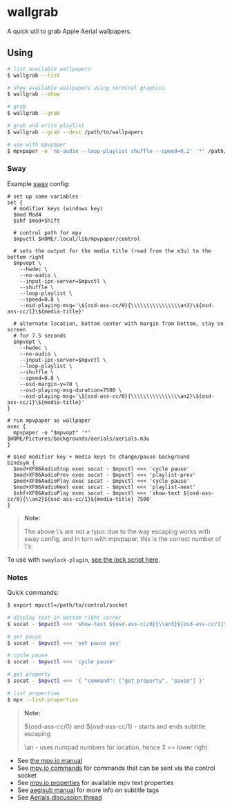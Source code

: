 # wallgrab

A quick util to grab Apple Aerial wallpapers.

## Using

```sh
# list available wallpapers
$ wallgrab --list

# show available wallpapers using terminal graphics
$ wallgrab --show

# grab
$ wallgrab --grab

# grab and write playlist
$ wallgrab --grab --dest /path/to/wallpapers

# use with mpvpaper
$ mpvpaper -o 'no-audio --loop-playlist shuffle --speed=0.2' '*' /path/to/wallpapers/aerials.m3u
```

### Sway

Example [sway](https://swaywm.org) config:

```gitconfig
# set up some variables
set {
  # modifier keys (windows key)
  $mod Mod4
  $shf $mod+Shift

  # control path for mpv
  $mpvctl $HOME/.local/lib/mpvpaper/control

  # sets the output for the media title (read from the m3u) to the bottom right
  $mpvopt \
    --hwdec \
    --no-audio \
    --input-ipc-server=$mpvctl \
    --shuffle \
    --loop-playlist \
    --speed=0.8 \
    --osd-playing-msg='\${osd-ass-cc/0}{\\\\\\\\\\\\\\\\an3}\${osd-ass-cc/1}\${media-title}'

  # alternate location, bottom center with margin from bottom, stay on screen
  # for 7.5 seconds
  $mpvopt \
    --hwdec \
    --no-audio \
    --input-ipc-server=$mpvctl \
    --loop-playlist \
    --shuffle \
    --speed=0.8 \
    --osd-margin-y=70 \
    --osd-playing-msg-duration=7500 \
    --osd-playing-msg='\${osd-ass-cc/0}{\\\\\\\\\\\\\\\\an2}\${osd-ass-cc/1}\${media-title}'
}

# run mpvpaper as wallpaper
exec {
  mpvpaper -o "$mpvopt" '*' $HOME/Pictures/backgrounds/aerials/aerials.m3u
}

# bind modifier key + media keys to change/pause background
bindsym {
  $mod+XF86AudioStop exec socat - $mpvctl <<< 'cycle pause'
  $mod+XF86AudioPrev exec socat - $mpvctl <<< 'playlist-prev'
  $mod+XF86AudioPlay exec socat - $mpvctl <<< 'cycle pause'
  $mod+XF86AudioNext exec socat - $mpvctl <<< 'playlist-next'
  $shf+XF86AudioPlay exec socat - $mpvctl <<< 'show-text ${osd-ass-cc/0}{\\an2}${osd-ass-cc/1}${media-title} 7500'
}
```

> **Note:**
>
> The above \\'s are not a typo: due to the way escaping works with sway
> config, and in turn with mpvpaper, this is the correct number of \\'s.

To use with `swaylock-plugin`, [see the lock script here][shell-config-script].

### Notes

Quick commands:

```sh
$ export mpvctl=/path/to/control/socket

# display text in bottom right corner
$ socat - $mpvctl <<< 'show-text ${osd-ass-cc/0}{\\an3}${osd-ass-cc/1}${media-title}'

# set pause
$ socat - $mpvctl <<< 'set pause yes'

# cycle pause
$ socat - $mpvctl <<< 'cycle pause'

# get property
$ socat - $mpvctl <<< '{ "command": ["get_property", "pause"] }'

# list properties
$ mpv --list-properties
```

> **Note:**
>
> ${osd-ass-cc/0} and ${osd-ass-cc/1} - starts and ends subtitle escaping
>
> \an<pos> - uses numpad numbers for location, hence 3 == lower right

- See [the mpv.io manual][mpvio]
- See [mpv.io commands][mpvcommands] for commands that can be sent via the control socket
- See [mpv.io properties][mpvprops] for available mpv text properties
- See [aegisub manual][aegisub] for more info on subtitle tags
- See [Aerials discussion thread][aerialsgist]

[mpvio]: https://mpv.io/manual/stable/
[mpvprops]: https://mpv.io/manual/stable/#properties
[mpvcommands]: https://mpv.io/manual/stable/#list-of-input-commands
[aegisub]: https://aegisub.org/docs/latest/ass_tags/
[shell-config-script]: https://github.com/kenshaw/shell-config/tree/master/sway/lock.sh
[aerialsgist]: https://gist.github.com/theothernt/57a51cade0c12c407f48a5121e0939d5
